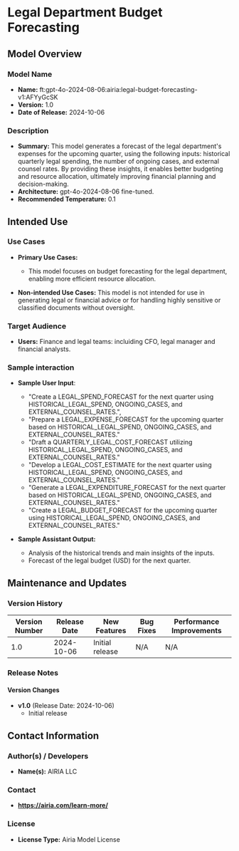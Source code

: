 # Legal Department Budget Forecasting

## Model Overview

### Model Name
- **Name:** ft:gpt-4o-2024-08-06:airia:legal-budget-forecasting-v1:AFYyGcSK
- **Version:** 1.0
- **Date of Release:** 2024-10-06

### Description
  - **Summary:** This model generates a forecast of the legal department's expenses for the upcoming quarter, using the following inputs: historical quarterly legal spending, the number of ongoing cases, and external counsel rates. By providing these insights, it enables better budgeting and resource allocation, ultimately improving financial planning and decision-making.
  - **Architecture:**  gpt-4o-2024-08-06 fine-tuned.
  - **Recommended Temperature:** 0.1

## Intended Use

### Use Cases
- **Primary Use Cases:**
  - This model focuses on budget forecasting for the legal department, enabling more efficient resource allocation.
  
- **Non-intended Use Cases:** This model is not intended for use in generating legal or financial advice or for handling highly sensitive or classified documents without oversight.

### Target Audience
- **Users:** Finance and legal teams: incluiding CFO, legal manager and financial analysts. 
  
### Sample interaction
- **Sample User Input**:
  - "Create a LEGAL_SPEND_FORECAST for the next quarter using HISTORICAL_LEGAL_SPEND, ONGOING_CASES, and EXTERNAL_COUNSEL_RATES.",
  - "Prepare a LEGAL_EXPENSE_FORECAST for the upcoming quarter based on HISTORICAL_LEGAL_SPEND, ONGOING_CASES, and EXTERNAL_COUNSEL_RATES."
  - "Draft a QUARTERLY_LEGAL_COST_FORECAST utilizing HISTORICAL_LEGAL_SPEND, ONGOING_CASES, and EXTERNAL_COUNSEL_RATES."
  - "Develop a LEGAL_COST_ESTIMATE for the next quarter using HISTORICAL_LEGAL_SPEND, ONGOING_CASES, and EXTERNAL_COUNSEL_RATES."
  - "Generate a LEGAL_EXPENDITURE_FORECAST for the next quarter based on HISTORICAL_LEGAL_SPEND, ONGOING_CASES, and EXTERNAL_COUNSEL_RATES."
  - "Create a LEGAL_BUDGET_FORECAST for the upcoming quarter using HISTORICAL_LEGAL_SPEND, ONGOING_CASES, and EXTERNAL_COUNSEL_RATES."

- **Sample Assistant Output:**
  - Analysis of the historical trends and main insights of the inputs.
  - Forecast of the legal budget (USD) for the next quarter.




## Maintenance and Updates

### Version History
| Version Number | Release Date | New Features                  | Bug Fixes                   | Performance Improvements     |
|----------------|--------------|-------------------------------|-----------------------------|------------------------------|
| 1.0            | 2024-10-06  | Initial release               | N/A | N/A |



### Release Notes
#### Version Changes
- **v1.0** (Release Date: 2024-10-06)
  - Initial release 


## Contact Information

### Author(s) / Developers
- **Name(s):** AIRIA LLC

### Contact
- **https://airia.com/learn-more/** 

### License
- **License Type:** Airia Model License
